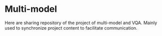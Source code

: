 # Multi-model

Here are sharing repository of the project of multi-model and VQA. Mainly used to synchronize project content to facilitate communication.

